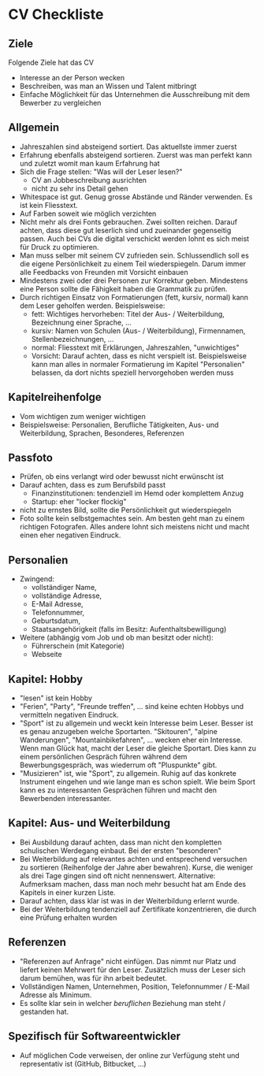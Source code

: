 # CV Checkliste #
## Ziele ##
Folgende Ziele hat das CV

- Interesse an der Person wecken
- Beschreiben, was man an Wissen und Talent mitbringt
- Einfache Möglichkeit für das Unternehmen die Ausschreibung mit dem Bewerber zu vergleichen

## Allgemein ##
- Jahreszahlen sind absteigend sortiert. Das aktuellste immer zuerst
- Erfahrung ebenfalls absteigend sortieren. Zuerst was man perfekt kann und zuletzt womit man kaum Erfahrung hat
- Sich die Frage stellen: "Was will der Leser lesen?"
  - CV an Jobbeschreibung ausrichten
  - nicht zu sehr ins Detail gehen
- Whitespace ist gut. Genug grosse Abstände und Ränder verwenden. Es ist kein Fliesstext.
- Auf Farben soweit wie möglich verzichten
- Nicht mehr als drei Fonts gebrauchen. Zwei sollten reichen. Darauf achten, dass diese gut leserlich sind und zueinander gegenseitig passen. Auch bei CVs die digital verschickt werden lohnt es sich meist für Druck zu optimieren.
- Man muss selber mit seinem CV zufrieden sein. Schlussendlich soll es die eigene Persönlichkeit zu einem Teil wiederspiegeln. Darum immer alle Feedbacks von Freunden mit Vorsicht einbauen
- Mindestens zwei oder drei Personen zur Korrektur geben. Mindestens eine Person sollte die Fähigkeit haben die Grammatik zu prüfen.
- Durch richtigen Einsatz von Formatierungen (fett, kursiv, normal) kann dem Leser geholfen werden. Beispielsweise:
  - fett: Wichtiges hervorheben: Titel der Aus- / Weiterbildung, Bezeichnung einer Sprache, ...
  - kursiv: Namen von Schulen (Aus- / Weiterbildung), Firmennamen, Stellenbezeichnungen, ...
  - normal: Fliesstext mit Erklärungen, Jahreszahlen, "unwichtiges"
  - Vorsicht: Darauf achten, dass es nicht verspielt ist. Beispielsweise kann man alles in normaler Formatierung im Kapitel "Personalien" belassen, da dort nichts speziell hervorgehoben werden muss

## Kapitelreihenfolge ##
- Vom wichtigen zum weniger wichtigen
- Beispielsweise: Personalien, Berufliche Tätigkeiten, Aus- und Weiterbildung, Sprachen, Besonderes, Referenzen

## Passfoto ##
- Prüfen, ob eins verlangt wird oder bewusst nicht erwünscht ist
- Darauf achten, dass es zum Berufsbild passt
  - Finanzinstitutionen: tendenziell im Hemd oder komplettem Anzug
  - Startup: eher "locker flockig"
- nicht zu ernstes Bild, sollte die Persönlichkeit gut wiederspiegeln
- Foto sollte kein selbstgemachtes sein. Am besten geht man zu einem richtigen Fotografen. Alles andere lohnt sich meistens nicht und macht einen eher negativen Eindruck.

## Personalien ##
- Zwingend:
  - vollständiger Name,
  - vollständige Adresse,
  - E-Mail Adresse,
  - Telefonnummer,
  - Geburtsdatum,
  - Staatsangehörigkeit (falls im Besitz: Aufenthaltsbewilligung)
- Weitere (abhängig vom Job und ob man besitzt oder nicht):
  - Führerschein (mit Kategorie)
  - Webseite

## Kapitel: Hobby ##
- "lesen" ist kein Hobby
- "Ferien", "Party", "Freunde treffen", ... sind keine echten Hobbys und vermitteln negativen Eindruck.
- "Sport" ist zu allgemein und weckt kein Interesse beim Leser. Besser ist es genau anzugeben welche Sportarten. "Skitouren", "alpine Wanderungen", "Mountainbikefahren", ... wecken eher ein Interesse. Wenn man Glück hat, macht der Leser die gleiche Sportart. Dies kann zu einem persönlichen Gespräch führen während dem Bewerbungsgespräch, was wiederrum oft "Pluspunkte" gibt.
- "Musizieren" ist, wie "Sport", zu allgemein. Ruhig auf das konkrete Instrument eingehen und wie lange man es schon spielt. Wie beim Sport kann es zu interessanten Gesprächen führen und macht den Bewerbenden interessanter. 

## Kapitel: Aus- und Weiterbildung ##
- Bei Ausbildung darauf achten, dass man nicht den kompletten schulischen Werdegang einbaut. Bei der ersten "besonderen"
- Bei Weiterbildung auf relevantes achten und entsprechend versuchen zu sortieren (Reihenfolge der Jahre aber bewahren). Kurse, die weniger als drei Tage gingen sind oft nicht nennenswert. Alternative: Aufmerksam machen, dass man noch mehr besucht hat am Ende des Kapitels in einer kurzen Liste.
- Darauf achten, dass klar ist was in der Weiterbildung erlernt wurde.
- Bei der Weiterbildung tendenziell auf Zertifikate konzentrieren, die durch eine Prüfung erhalten wurden

## Referenzen ##
- "Referenzen auf Anfrage" nicht einfügen. Das nimmt nur Platz und liefert keinen Mehrwert für den Leser. Zusätzlich muss der Leser sich darum bemühen, was für ihn arbeit bedeutet.
- Vollständigen Namen, Unternehmen, Position, Telefonnummer / E-Mail Adresse als Minimum.
- Es sollte klar sein in welcher *beruflichen* Beziehung man steht / gestanden hat.

## Spezifisch für Softwareentwickler ##
- Auf möglichen Code verweisen, der online zur Verfügung steht und representativ ist (GitHub, Bitbucket, ...)
